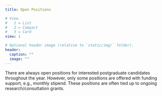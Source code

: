 ```yaml
---
title: Open Positions

# View.
#   1 = List
#   2 = Compact
#   3 = Card
view: 1

# Optional header image (relative to `static/img/` folder).
header:
  caption: ""
  image: ""
---
```


There are always open positions for interested postgraduate candidates throughout the year. 
However, only some positions are offered with funding support, e.g., monthly stipend. 
These positions are often tied up to ongoing research/consultation grants.
